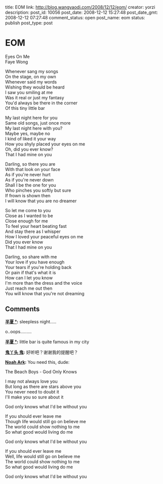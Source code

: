title: EOM
link: http://blog.wangyaodi.com/2008/12/12/eom/
creator: yorzi
description: 
post_id: 10056
post_date: 2008-12-12 15:27:48
post_date_gmt: 2008-12-12 07:27:48
comment_status: open
post_name: eom
status: publish
post_type: post

# EOM

Eyes On Me  
Faye Wong  
  
Whenever sang my songs  
On the stage, on my own  
Whenever said my words  
Wishing they would be heard  
I saw you smiling at me  
Was it real or just my fantasy  
You'd always be there in the corner  
Of this tiny little bar  
  
My last night here for you  
Same old songs, just once more  
My last night here with you?  
Maybe yes, maybe no  
I kind of liked it your way  
How you shyly placed your eyes on me  
Oh, did you ever know?  
That I had mine on you  
  
Darling, so there you are  
With that look on your face  
As if you're never hurt  
As if you're never down  
Shall I be the one for you  
Who pinches you softly but sure  
If frown is shown then  
I will know that you are no dreamer  
  
So let me come to you  
Close as I wanted to be  
Close enough for me  
To feel your heart beating fast  
And stay there as I whisper  
How I loved your peaceful eyes on me  
Did you ever know  
That I had mine on you  
  
Darling, so share with me  
Your love if you have enough  
Your tears if you're holding back  
Or pain if that's what it is  
How can I let you know  
I'm more than the dress and the voice  
Just reach me out then  
You will know that you're not dreaming

## Comments

**[半夏 °](#163 "2008-12-13 18:11:31"):** sleepless night.....  
  
o..oops.........

**[半夏 °](#164 "2008-12-13 04:56:35"):** little bar is quite famous in my city

**[鬼丫头 鬼](#165 "2008-12-13 02:18:38"):** 好听吧？谢谢我的提醒吧？

**[Noah Ark](#166 "2008-12-13 01:02:02"):** You need this, dude:  
  
The Beach Boys - God Only Knows  
  
I may not always love you  
But long as there are stars above you  
You never need to doubt it  
I'll make you so sure about it  
  
God only knows what I'd be without you  
  
If you should ever leave me  
Though life would still go on believe me  
The world could show nothing to me  
So what good would living do me  
  
God only knows what I'd be without you  
  
If you should ever leave me  
Well, life would still go on believe me  
The world could show nothing to me  
So what good would living do me  
  
God only knows what I'd be without you

